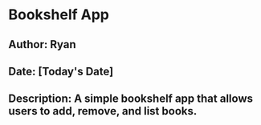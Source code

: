 # Bookshelf App

## Author: Ryan

## Date: [Today's Date]

## Description: A simple bookshelf app that allows users to add, remove, and list books.
